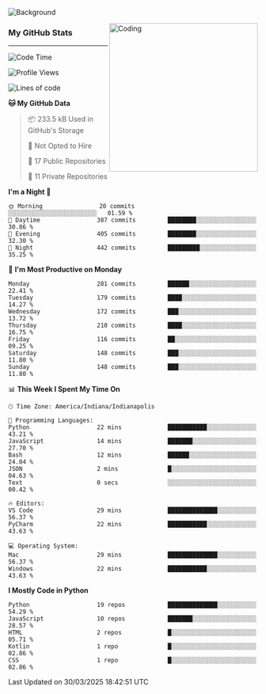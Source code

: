 ![Background](https://github.com/Nguyen-Noah/Nguyen-Noah/assets/112649680/f5d2296f-0508-400c-abcf-47c085708a2a)

<img align="right" alt="Coding" width="300" src="https://cdn.dribbble.com/users/1277312/screenshots/14733298/media/39b1045e593737587dd60e42c8422d1f.gif" >

### My GitHub Stats
---
<!--START_SECTION:waka-->
![Code Time](http://img.shields.io/badge/Code%20Time-484%20hrs%2026%20mins-blue)

![Profile Views](http://img.shields.io/badge/Profile%20Views-0-blue)

![Lines of code](https://img.shields.io/badge/From%20Hello%20World%20I%27ve%20Written-11.6%20million%20lines%20of%20code-blue)

**🐱 My GitHub Data** 

> 📦 233.5 kB Used in GitHub's Storage 
 > 
> 🚫 Not Opted to Hire
 > 
> 📜 17 Public Repositories 
 > 
> 🔑 11 Private Repositories 
 > 
**I'm a Night 🦉** 

```text
🌞 Morning                20 commits          ░░░░░░░░░░░░░░░░░░░░░░░░░   01.59 % 
🌆 Daytime                387 commits         ████████░░░░░░░░░░░░░░░░░   30.86 % 
🌃 Evening                405 commits         ████████░░░░░░░░░░░░░░░░░   32.30 % 
🌙 Night                  442 commits         █████████░░░░░░░░░░░░░░░░   35.25 % 
```
📅 **I'm Most Productive on Monday** 

```text
Monday                   281 commits         ██████░░░░░░░░░░░░░░░░░░░   22.41 % 
Tuesday                  179 commits         ████░░░░░░░░░░░░░░░░░░░░░   14.27 % 
Wednesday                172 commits         ███░░░░░░░░░░░░░░░░░░░░░░   13.72 % 
Thursday                 210 commits         ████░░░░░░░░░░░░░░░░░░░░░   16.75 % 
Friday                   116 commits         ██░░░░░░░░░░░░░░░░░░░░░░░   09.25 % 
Saturday                 148 commits         ███░░░░░░░░░░░░░░░░░░░░░░   11.80 % 
Sunday                   148 commits         ███░░░░░░░░░░░░░░░░░░░░░░   11.80 % 
```


📊 **This Week I Spent My Time On** 

```text
🕑︎ Time Zone: America/Indiana/Indianapolis

💬 Programming Languages: 
Python                   22 mins             ███████████░░░░░░░░░░░░░░   43.21 % 
JavaScript               14 mins             ███████░░░░░░░░░░░░░░░░░░   27.70 % 
Bash                     12 mins             ██████░░░░░░░░░░░░░░░░░░░   24.04 % 
JSON                     2 mins              █░░░░░░░░░░░░░░░░░░░░░░░░   04.63 % 
Text                     0 secs              ░░░░░░░░░░░░░░░░░░░░░░░░░   00.42 % 

🔥 Editors: 
VS Code                  29 mins             ██████████████░░░░░░░░░░░   56.37 % 
PyCharm                  22 mins             ███████████░░░░░░░░░░░░░░   43.63 % 

💻 Operating System: 
Mac                      29 mins             ██████████████░░░░░░░░░░░   56.37 % 
Windows                  22 mins             ███████████░░░░░░░░░░░░░░   43.63 % 
```

**I Mostly Code in Python** 

```text
Python                   19 repos            ██████████████░░░░░░░░░░░   54.29 % 
JavaScript               10 repos            ███████░░░░░░░░░░░░░░░░░░   28.57 % 
HTML                     2 repos             █░░░░░░░░░░░░░░░░░░░░░░░░   05.71 % 
Kotlin                   1 repo              █░░░░░░░░░░░░░░░░░░░░░░░░   02.86 % 
CSS                      1 repo              █░░░░░░░░░░░░░░░░░░░░░░░░   02.86 % 
```




 Last Updated on 30/03/2025 18:42:51 UTC
<!--END_SECTION:waka-->

<!--
**Nguyen-Noah/Nguyen-Noah** is a ✨ _special_ ✨ repository because its `README.md` (this file) appears on your GitHub profile.

Here are some ideas to get you started:

- 🔭 I’m currently working on ...
- 🌱 I’m currently learning ...
- 👯 I’m looking to collaborate on ...
- 🤔 I’m looking for help with ...
- 💬 Ask me about ...
- 📫 How to reach me: ...
- 😄 Pronouns: ...
- ⚡ Fun fact: ...
-->

